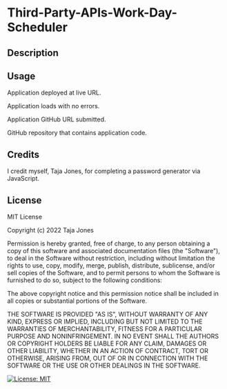 # Third-Party-APIs-Work-Day-Scheduler

## Description



## Usage 


Application deployed at live URL.

Application loads with no errors.

Application GitHub URL submitted.

GitHub repository that contains application code.

<!-- <a href="https://tajajones2.github.io/Javascript_Password_Generator/">Click here for live link!</a> -->

    
<!-- ![alt tag](./assets/images/javascript_password_screentshot.png) -->
    

## Credits

I credit myself, Taja Jones, for completing a password generator via JavaScript.

## License
MIT License

Copyright (c) 2022 Taja Jones

Permission is hereby granted, free of charge, to any person obtaining a copy
of this software and associated documentation files (the "Software"), to deal
in the Software without restriction, including without limitation the rights
to use, copy, modify, merge, publish, distribute, sublicense, and/or sell
copies of the Software, and to permit persons to whom the Software is
furnished to do so, subject to the following conditions:

The above copyright notice and this permission notice shall be included in all
copies or substantial portions of the Software.

THE SOFTWARE IS PROVIDED "AS IS", WITHOUT WARRANTY OF ANY KIND, EXPRESS OR
IMPLIED, INCLUDING BUT NOT LIMITED TO THE WARRANTIES OF MERCHANTABILITY,
FITNESS FOR A PARTICULAR PURPOSE AND NONINFRINGEMENT. IN NO EVENT SHALL THE
AUTHORS OR COPYRIGHT HOLDERS BE LIABLE FOR ANY CLAIM, DAMAGES OR OTHER
LIABILITY, WHETHER IN AN ACTION OF CONTRACT, TORT OR OTHERWISE, ARISING FROM,
OUT OF OR IN CONNECTION WITH THE SOFTWARE OR THE USE OR OTHER DEALINGS IN THE
SOFTWARE.

[![License: MIT](https://img.shields.io/badge/License-MIT-yellow.svg)](https://opensource.org/licenses/MIT)